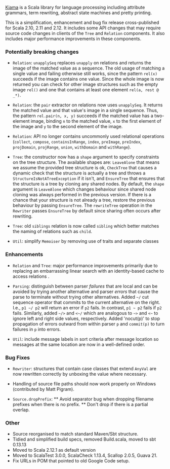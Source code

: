 [Kiama](https://bitbucket.org/inkytonik/kiama) is a Scala library for language processing including attribute grammars, term rewriting, abstract state machines and pretty printing.

This is a simplification, enhancement and bug fix release cross-published for Scala 2.10, 2.11 and 2.12. It includes some API changes that may require source code changes in clients of the `Tree` and `Relation` components. It also includes major performance improvements in these components.

### Potentially breaking changes

 * `Relation`: `unapplySeq` replaces `unapply` on relations and returns the image of the matched value as a sequence. The old usage of matching a single value and failing otherwise still works, since the pattern `rel(x)` succeeds if the image contains one value. Since the whole image is now returned you can check for other image structures such as the empty image `rel()` and one that contains at least one element `rel(a, rest @ _*)`.

* `Relation`: the `pair` extractor on relations now uses `unapplySeq`. It returns the matched value and that value's image in a single sequence. Thus, the pattern `rel.pair(n, x, y)` succeeds if the matched value has a two-element image, binding `n` to the matched value, `x` to the first element of the image and `y` to the second element of the image.

* `Relation`: API no longer contains uncommonly used relational operations (`collect`, `compose`, `containsInRange`, `index`, `preImage`, `preIndex`, `projDomain`, `projRange`, `union`, `withDomain` and `withRange`).

* `Tree`: the constructor now has a `shape` argument to specify constraints on the tree structure. The available shapes are: `LeaveAlone` that means we assume the provided tree structure is ok, `CheckTree` that causes a dynamic check that the structure is actually a tree and throws a `StructureIsNotATreeException` if it isn't, and `EnsureTree` that ensures that the structure is a tree by cloning any shared nodes. By default, the `shape` argument is `LeaveAlone` which changes behaviour since shared node cloning was always performed in the previous version. If there is a chance that your structure is not already a tree, restore the previous behaviour by passing `EnsureTree`. The `rewriteTree` operation in the `Rewriter` passes `EnsureTree` by default since sharing often occurs after rewriting.

* `Tree`: old `siblings` relation is now called `sibling` which better matches the naming of relations such as `child`.

* `Util`: simplify `Memoiser` by removing use of traits and separate classes

### Enhancements

* `Relation` and `Tree`: major performance improvements primarily due to replacing an embarrassing linear search with an identity-based cache to access relations .

* `Parsing`: distinguish between parser *failures* that are local and can be avoided by trying another alternative and parser *errors* that cause the parse to terminate without trying other alternatives. Added  `~/` cut sequence operator that commits to the current alternative on the right. I.e., `p1 ~/ p2` will return an error if `p2` fails. In contrast, `p1 ~ p2` fails if `p2` fails. Similarly, added `~/>` and `<~/` which are analogous to `~>` and `<~` to ignore left and right side values, respectively. Added 'nocut(p)' to stop propagation of errors outward from within parser `p` and `commit(p)` to turn failures in `p` into errors.

* `Util`: include message labels in sort criteria after message location so messages at the same location are now in a well-defined order.

### Bug Fixes

* `Rewriter`: structures that contain case classes that extend `AnyVal` are now rewritten correctly by unboxing the value where necessary.

* Handling of source file paths should now work properly on Windows (contributed by Matt Pigram).
* `Source.dropPrefix`:
** Avoid separator bug when dropping filename prefixes when there is no prefix.
** Don't drop if there is a partial overlap.

### Other

* Source reorganised to match standard Maven/Sbt structure.
* Tidied and simplified build specs, removed Build.scala, moved to sbt 0.13.13
* Moved to Scala 2.12.1 as default version
* Moved to ScalaTest 3.0.0, ScalaCheck 1.13.4, Scallop 2.0.5, Guava 21.
* Fix URLs in POM that pointed to old Google Code setup.
